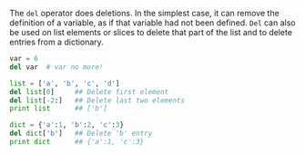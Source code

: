 The `del` operator does deletions. In the simplest case, it can remove the definition of a variable, as if that variable had not been defined. `Del` can also be used on list elements or slices to delete that part of the list and to delete entries from a dictionary.
    
```python    
var = 6
del var  # var no more!

list = ['a', 'b', 'c', 'd']
del list[0]     ## Delete first element
del list[-2:]   ## Delete last two elements
print list      ## ['b']

dict = {'a':1, 'b':2, 'c':3}
del dict['b']   ## Delete 'b' entry
print dict      ## {'a':1, 'c':3}
```
